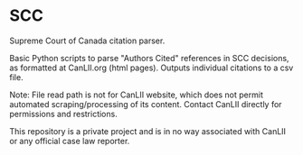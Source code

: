 # SCC
Supreme Court of Canada citation parser.

Basic Python scripts to parse "Authors Cited" references in SCC decisions, as formatted at CanLII.org (html pages). Outputs individual citations to a csv file.

Note: File read path is not for CanLII website, which does not permit automated scraping/processing of its content. Contact CanLII directly for permissions and restrictions.

This repository is a private project and is in no way associated with CanLII or any official case law reporter.
